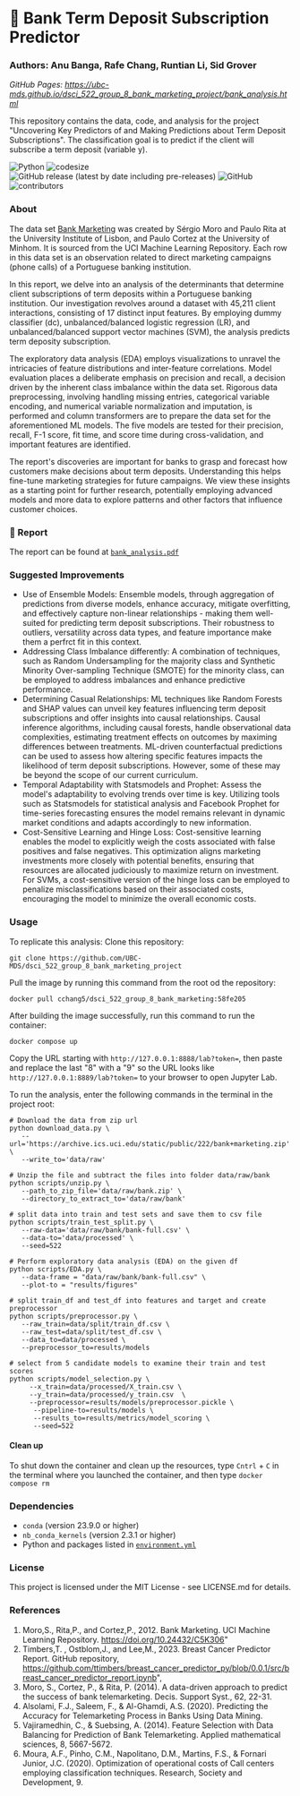 # :bank: Bank Term Deposit Subscription Predictor

### Authors: Anu Banga, Rafe Chang, Runtian Li, Sid Grover 
*GitHub Pages: https://ubc-mds.github.io/dsci_522_group_8_bank_marketing_project/bank_analysis.html*


This repository contains the data, code, and analysis for the project "Uncovering Key Predictors of and Making Predictions about Term Deposit Subscriptions". The classification goal is to predict if the client will subscribe a term deposit (variable y).


![Python](https://img.shields.io/badge/lanaguge-Python-red.svg)
![codesize](https://img.shields.io/github/languages/code-size/UBC-MDS/dsci_522_group_8_bank_marketing_project)
![GitHub release (latest by date including pre-releases)](https://img.shields.io/github/v/release/UBC-MDS/dsci_522_group_8_bank_marketing_project?include_prereleases)
![GitHub](https://img.shields.io/github/license/UBC-MDS/dsci_522_group_8_bank_marketing_project)
![contributors](https://img.shields.io/github/contributors/UBC-MDS/dsci_522_group_8_bank_marketing_project)

### About

The data set [Bank Marketing](https://archive.ics.uci.edu/dataset/222/bank+marketing) was created by Sérgio Moro and Paulo Rita at the University Institute of Lisbon, and Paulo Cortez at the University of Minhom. It is sourced from the UCI Machine Learning Repository. Each row in this data set is an observation related to direct marketing campaigns (phone calls) of a Portuguese banking institution.

In this report, we delve into an analysis of the determinants that determine client subscriptions of term deposits within a Portuguese banking institution. Our investigation revolves around a dataset with 45,211 client interactions, consisting of 17 distinct input features. By employing dummy classifier (dc), unbalanced/balanced logistic regression (LR), and unbalanced/balanced support vector machines (SVM), the analysis predicts term deposity subscription.

The exploratory data analysis (EDA) employs visualizations to unravel the intricacies of feature distributions and inter-feature correlations. Model evaluation places a deliberate emphasis on precision and recall, a decision driven by the inherent class imbalance within the data set. Rigorous data preprocessing, involving handling missing entries, categorical variable encoding, and numerical variable normalization and imputation, is performed and column transformers are to prepare the data set for the aforementioned ML models. The five models are tested for their precision, recall, F-1 score, fit time, and score time during cross-validation, and important features are identified.

The report's discoveries are important for banks to grasp and forecast how customers make decisions about term deposits. Understanding this helps fine-tune marketing strategies for future campaigns. We view these insights as a starting point for further research, potentially employing advanced models and more data to explore patterns and other factors that influence customer choices.


### :ledger: Report

The report can be found at [`bank_analysis.pdf`](https://github.com/UBC-MDS/dsci_522_group_8_bank_marketing_project/blob/main/notebooks/bank_analysis.pdf)

### Suggested Improvements

-   Use of Ensemble Models: Ensemble models, through aggregation of predictions from diverse models, enhance accuracy, mitigate overfitting, and effectively capture non-linear relationships - making them well-suited for predicting term deposit subscriptions. Their robustness to outliers, versatility across data types, and feature importance make them a perfrct fit in this context.
-   Addressing Class Imbalance differently: A combination of techniques, such as Random Undersampling for the majority class and Synthetic Minority Over-sampling Technique (SMOTE) for the minority class, can be employed to address imbalances and enhance predictive performance.
-   Determining Casual Relationships: ML techniques like Random Forests and SHAP values can unveil key features influencing term deposit subscriptions and offer insights into causal relationships. Causal inference algorithms, including causal forests, handle observational data complexities, estimating treatment effects on outcomes by maximing differences between treatments. ML-driven counterfactual predictions can be used to assess how altering specific features impacts the likelihood of term deposit subscriptions. However, some of these may be beyond the scope of our current curriculum.
-   Temporal Adaptability with Statsmodels and Prophet: Assess the model's adaptability to evolving trends over time is key. Utilizing tools such as Statsmodels for statistical analysis and Facebook Prophet for time-series forecasting ensures the model remains relevant in dynamic market conditions and adapts accordingly to new information.
-   Cost-Sensitive Learning and Hinge Loss: Cost-sensitive learning enables the model to explicitly weigh the costs associated with false positives and false negatives. This optimization aligns marketing investments more closely with potential benefits, ensuring that resources are allocated judiciously to maximize return on investment. For SVMs, a cost-sensitive version of the hinge loss can be employed to penalize misclassifications based on their associated costs, encouraging the model to minimize the overall economic costs.

### Usage

To replicate this analysis: Clone this repository:

```         
git clone https://github.com/UBC-MDS/dsci_522_group_8_bank_marketing_project
```

Pull the image by running this command from the root od the repository:
```
docker pull cchang5/dsci_522_group_8_bank_marketing:58fe205
```

After building the image successfully, run this command to run the container:
```
docker compose up
```
Copy the URL starting with `http://127.0.0.1:8888/lab?token=`, then paste and replace the last "8" with a "9" so the URL looks like `http://127.0.0.1:8889/lab?token=` to your browser to open Jupyter Lab. 

To run the analysis, enter the following commands in the terminal in the project root:

```         
# Download the data from zip url
python download_data.py \
   --url='https://archive.ics.uci.edu/static/public/222/bank+marketing.zip' \
   --write_to='data/raw'

# Unzip the file and subtract the files into folder data/raw/bank
python scripts/unzip.py \
   --path_to_zip_file='data/raw/bank.zip' \
   --directory_to_extract_to='data/raw/bank'

# split data into train and test sets and save them to csv file
python scripts/train_test_split.py \
   --raw-data='data/raw/bank/bank-full.csv' \
   --data-to='data/processed' \
   --seed=522

# Perform exploratory data analysis (EDA) on the given df
python scripts/EDA.py \
   --data-frame = "data/raw/bank/bank-full.csv" \
   --plot-to = "results/figures"

# split train_df and test_df into features and target and create preprocessor
python scripts/preprocessor.py \
   --raw_train=data/split/train_df.csv \
   --raw_test=data/split/test_df.csv \
   --data_to=data/processed \
   --preprocessor_to=results/models

# select from 5 candidate models to examine their train and test scores
python scripts/model_selection.py \
     --x_train=data/processed/X_train.csv \
     --y_train=data/processed/y_train.csv  \
     --preprocessor=results/models/preprocessor.pickle \
      --pipeline-to=results/models \
      --results_to=results/metrics/model_scoring \
      --seed=522
```

#### Clean up

To shut down the container and clean up the resources, 
type `Cntrl` + `C` in the terminal
where you launched the container, and then type `docker compose rm`

### Dependencies

-   `conda` (version 23.9.0 or higher)
-   `nb_conda_kernels` (version 2.3.1 or higher)
-   Python and packages listed in [`environment.yml`](environment.yml)

### License

This project is licensed under the MIT License - see LICENSE.md for details.

### References

1.  Moro,S., Rita,P., and Cortez,P., 2012. Bank Marketing. UCI Machine Learning Repository. <https://doi.org/10.24432/C5K306>"
2.  Timbers,T. , Ostblom,J., and Lee,M., 2023. Breast Cancer Predictor Report. GitHub repository, <https://github.com/ttimbers/breast_cancer_predictor_py/blob/0.0.1/src/breast_cancer_predictor_report.ipynb>",
3.  Moro, S., Cortez, P., & Rita, P. (2014). A data-driven approach to predict the success of bank telemarketing. Decis. Support Syst., 62, 22-31.
4.  Alsolami, F.J., Saleem, F., & Al-Ghamdi, A.S. (2020). Predicting the Accuracy for Telemarketing Process in Banks Using Data Mining.
5.  Vajiramedhin, C., & Suebsing, A. (2014). Feature Selection with Data Balancing for Prediction of Bank Telemarketing. Applied mathematical sciences, 8, 5667-5672.
6.  Moura, A.F., Pinho, C.M., Napolitano, D.M., Martins, F.S., & Fornari Junior, J.C. (2020). Optimization of operational costs of Call centers employing classification techniques. Research, Society and Development, 9.
